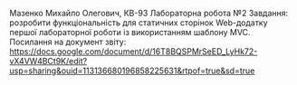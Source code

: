 Мазенко Михайло Олегович, КВ-93
Лабораторна робота №2
Завдання: розробити функціональність для статичних сторінок Web-додатку першої лабораторної роботи із використанням шаблону MVC.
Посилання на документ звіту: https://docs.google.com/document/d/16T8BQSPMrSeED_LyHk72-vX4VW4BCt9K/edit?usp=sharing&ouid=113136680196858225631&rtpof=true&sd=true
